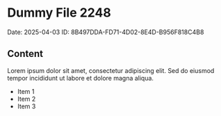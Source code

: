 # Dummy File 2248

Date: 2025-04-03
ID: 8B497DDA-FD71-4D02-8E4D-B956F818C4B8

## Content

Lorem ipsum dolor sit amet, consectetur adipiscing elit.
Sed do eiusmod tempor incididunt ut labore et dolore magna aliqua.

* Item 1
* Item 2
* Item 3
